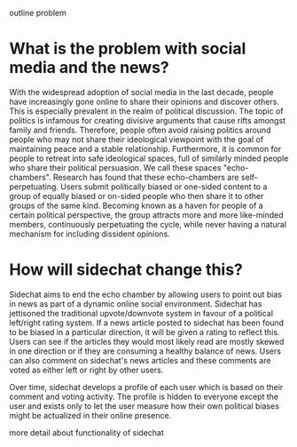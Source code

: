 outline problem
# What is the problem with social media and the news?
With the widespread adoption of social media in the last decade, people have increasingly gone online to share their opinions and discover others. This is especially prevalent in the realm of political discussion. The topic of politics is infamous for creating divisive arguments that cause rifts amongst family and friends. Therefore, people often avoid raising politics around people who may not share their ideological viewpoint with the goal of maintaining peace and a stable relationship. Furthermore, it is common for people to retreat into safe ideological spaces, full of similarly minded people who share their political persuasion. We call these spaces "echo-chambers". 
Research has found that these echo-chambers are self-perpetuating. Users submit politically biased or one-sided content to a group of equally biased or on-sided people who then share it to other groups of the same kind. Becoming known as a haven for people of a certain political perspective, the group attracts more and more like-minded members, continuously perpetuating the cycle, while never having a natural mechanism for including dissident opinions.

# How will sidechat change this?
Sidechat aims to end the echo chamber by allowing users to point out bias in news as part of a dynamic online social environment. Sidechat has jettisoned the traditional upvote/downvote system in favour of a political left/right rating system. If a news article posted to sidechat has been found to be biased in a particular direction, it will be given a rating to reflect this. Users can see if the articles they would most likely read are mostly skewed in one direction or if they are consuming a healthy balance of news. Users can also comment on sidechat's news articles and these comments are voted as either left or right by other users.

Over time, sidechat develops a profile of each user which is based on their comment and voting activity. The profile is hidden to everyone except the user and exists only to let the user measure how their own political biases might be actualized in their online presence.


more detail about functionality of sidechat
